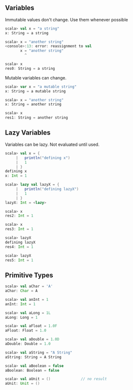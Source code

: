 ## Variables

Immutable values don't change. Use them whenever possible

```scala
scala> val x = "a string"
x: String = a string

scala> x = "another string"
<console>:13: error: reassignment to val
       x = "another string"
         ^

scala> x
res0: String = a string
```

Mutable variables can change.

```scala
scala> var x = "a mutable string"
x: String = a mutable string

scala> x = "another string"
x: String = another string

scala> x
res1: String = another string
```



## Lazy Variables

Variables can be lazy. Not evaluated until used.

```scala
scala> val x = {
     |   println("defining x")
     |   1
     | }
defining x
x: Int = 1

scala> lazy val lazyX = {
     |   println("defining lazyX")
     |   1
     | }
lazyX: Int = <lazy>

scala> x
res2: Int = 1

scala> x
res3: Int = 1

scala> lazyX
defining lazyX
res4: Int = 1

scala> lazyX
res5: Int = 1
```



## Primitive Types

```scala
scala> val aChar = 'A'
aChar: Char = A

scala> val anInt = 1
anInt: Int = 1

scala> val aLong = 1L
aLong: Long = 1

scala> val aFloat = 1.0F
aFloat: Float = 1.0

scala> val aDouble = 1.0D
aDouble: Double = 1.0

scala> val aString = "A String"
aString: String = A String

scala> val aBoolean = false
aBoolean: Boolean = false

scala> val aUnit = ()              // no result
aUnit: Unit = ()
```

